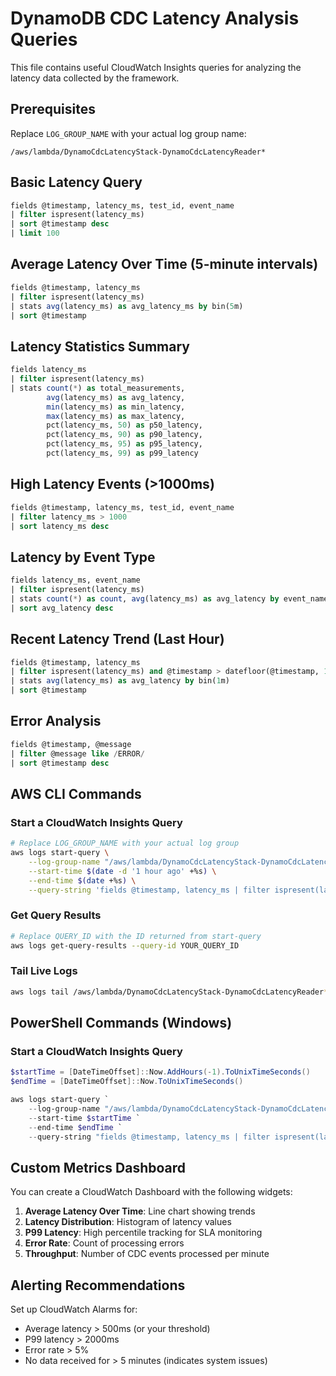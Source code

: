 # DynamoDB CDC Latency Analysis Queries

This file contains useful CloudWatch Insights queries for analyzing the latency data collected by the framework.

## Prerequisites

Replace `LOG_GROUP_NAME` with your actual log group name:
```
/aws/lambda/DynamoCdcLatencyStack-DynamoCdcLatencyReader*
```

## Basic Latency Query

```sql
fields @timestamp, latency_ms, test_id, event_name
| filter ispresent(latency_ms)
| sort @timestamp desc
| limit 100
```

## Average Latency Over Time (5-minute intervals)

```sql
fields @timestamp, latency_ms
| filter ispresent(latency_ms)
| stats avg(latency_ms) as avg_latency_ms by bin(5m)
| sort @timestamp
```

## Latency Statistics Summary

```sql
fields latency_ms
| filter ispresent(latency_ms)
| stats count(*) as total_measurements, 
        avg(latency_ms) as avg_latency, 
        min(latency_ms) as min_latency, 
        max(latency_ms) as max_latency,
        pct(latency_ms, 50) as p50_latency,
        pct(latency_ms, 90) as p90_latency,
        pct(latency_ms, 95) as p95_latency,
        pct(latency_ms, 99) as p99_latency
```

## High Latency Events (>1000ms)

```sql
fields @timestamp, latency_ms, test_id, event_name
| filter latency_ms > 1000
| sort latency_ms desc
```

## Latency by Event Type

```sql
fields latency_ms, event_name
| filter ispresent(latency_ms)
| stats count(*) as count, avg(latency_ms) as avg_latency by event_name
| sort avg_latency desc
```

## Recent Latency Trend (Last Hour)

```sql
fields @timestamp, latency_ms
| filter ispresent(latency_ms) and @timestamp > datefloor(@timestamp, 1h)
| stats avg(latency_ms) as avg_latency by bin(1m)
| sort @timestamp
```

## Error Analysis

```sql
fields @timestamp, @message
| filter @message like /ERROR/
| sort @timestamp desc
```

## AWS CLI Commands

### Start a CloudWatch Insights Query

```bash
# Replace LOG_GROUP_NAME with your actual log group
aws logs start-query \
    --log-group-name "/aws/lambda/DynamoCdcLatencyStack-DynamoCdcLatencyReader*" \
    --start-time $(date -d '1 hour ago' +%s) \
    --end-time $(date +%s) \
    --query-string 'fields @timestamp, latency_ms | filter ispresent(latency_ms) | stats avg(latency_ms) as avg_latency by bin(5m) | sort @timestamp'
```

### Get Query Results

```bash
# Replace QUERY_ID with the ID returned from start-query
aws logs get-query-results --query-id YOUR_QUERY_ID
```

### Tail Live Logs

```bash
aws logs tail /aws/lambda/DynamoCdcLatencyStack-DynamoCdcLatencyReader* --follow
```

## PowerShell Commands (Windows)

### Start a CloudWatch Insights Query

```powershell
$startTime = [DateTimeOffset]::Now.AddHours(-1).ToUnixTimeSeconds()
$endTime = [DateTimeOffset]::Now.ToUnixTimeSeconds()

aws logs start-query `
    --log-group-name "/aws/lambda/DynamoCdcLatencyStack-DynamoCdcLatencyReader*" `
    --start-time $startTime `
    --end-time $endTime `
    --query-string "fields @timestamp, latency_ms | filter ispresent(latency_ms) | stats avg(latency_ms) as avg_latency by bin(5m) | sort @timestamp"
```

## Custom Metrics Dashboard

You can create a CloudWatch Dashboard with the following widgets:

1. **Average Latency Over Time**: Line chart showing trends
2. **Latency Distribution**: Histogram of latency values
3. **P99 Latency**: High percentile tracking for SLA monitoring
4. **Error Rate**: Count of processing errors
5. **Throughput**: Number of CDC events processed per minute

## Alerting Recommendations

Set up CloudWatch Alarms for:
- Average latency > 500ms (or your threshold)
- P99 latency > 2000ms 
- Error rate > 5%
- No data received for > 5 minutes (indicates system issues)
